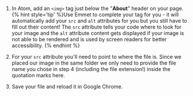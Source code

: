 1. In Atom, add an `<img>` tag just below the "**About**" header on your page.  
{% hint style='tip' %}Use Emmet to complete your tag for you - it will automatically add your `src` and `alt` attributes for you but you still have to fill out their content!  The `src` attribute tells your code where to look for your image and the `alt` attribute content gets displayed if your image is not able to be rendered and is used by screen readers for better accessibility. {% endhint %}

1. For your `src` attribute you'll need to point to where the file is.  Since we placed our image in the same folder we only need to provide the file name you chose in step 4 (including the file extension!) inside the quotation marks here.

1. Save your file and reload it in Google Chrome.